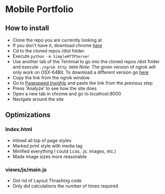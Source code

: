 # Mobile Portfolio

## How to install
* Clone the repo you are currently looking at
* If you don't have it, download chrome [here](https://www.google.com/chrome/browser/desktop/index.html?brand=CHBD&gclid=CjwKEAiA94nCBRDxismumrL83icSJAAeeETQ-d3MxlvL5DJA8Li-ICOASrywx0w7ySeUCc8Mz8kp_BoCmpvw_wcB)
* Cd to the cloned repos /dist folder.
* Execute `python -m SimpleHTTPServer`
* Use another tab of the Terminal to go into the cloned repos /dist folder and execute `./ngrok http 8000` *Note*: The given version of ngrok will only work on OSX-64Bit.  To download a different version go [here](https://ngrok.com/download)
* Copy the link from the ngrok window
* Go to [Pagespeed Insights](https://developers.google.com/speed/pagespeed/insights/) and paste the link from the previous step
* Press 'Analyze' to see how the site does
* Open a new tab in chrome and go to localhost:8000
* Navigate around the site

## Optimizations

### Index.html
* Inlined all top of page styles
* Marked print style with media tag
* Minified everything I could (.css, .js. images, etc.)
* Made image sizes more reasonable

### views/js/main.js
* Got rid of Layout Thrashing code
* Only did calculations the number of times required
